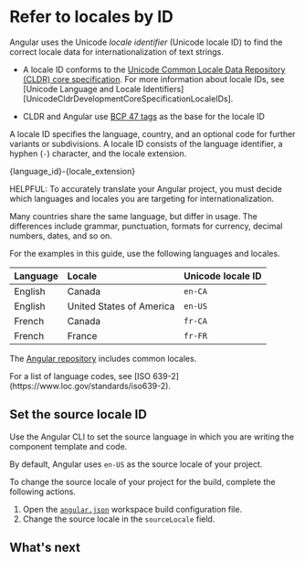 # Refer to locales by ID

Angular uses the Unicode *locale identifier* \(Unicode locale ID\) to find the correct locale data for internationalization of text strings.

<docs-callout title="Unicode locale ID">

* A locale ID conforms to the [Unicode Common Locale Data Repository (CLDR) core specification][UnicodeCldrDevelopmentCoreSpecification].
    For more information about locale IDs, see [Unicode Language and Locale Identifiers][UnicodeCldrDevelopmentCoreSpecificationLocaleIDs].

* CLDR and Angular use [BCP 47 tags][RfcEditorInfoBcp47] as the base for the locale ID

</docs-callout>

A locale ID specifies the language, country, and an optional code for further variants or subdivisions.
A locale ID consists of the language identifier, a hyphen \(`-`\) character, and the locale extension.

<docs-code language="html">
{language_id}-{locale_extension}
</docs-code>

HELPFUL: To accurately translate your Angular project, you must decide which languages and locales you are targeting for internationalization.

Many countries share the same language, but differ in usage.
The differences include grammar, punctuation, formats for currency, decimal numbers, dates, and so on.

For the examples in this guide, use the following languages and locales.

| Language | Locale                   | Unicode locale ID |
|:---      |:---                      |:---               |
| English  | Canada                   | `en-CA`           |
| English  | United States of America | `en-US`           |
| French   | Canada                   | `fr-CA`           |
| French   | France                   | `fr-FR`           |

The [Angular repository][GithubAngularAngularTreeMasterPackagesCommonLocales] includes common locales.

<docs-callout>
For a list of language codes, see [ISO 639-2](https://www.loc.gov/standards/iso639-2).
</docs-callout>

## Set the source locale ID

Use the Angular CLI to set the source language in which you are writing the component template and code.

By default, Angular uses `en-US` as the source locale of your project.

To change the source locale of your project for the build, complete the following actions.

1. Open the [`angular.json`][GuideWorkspaceConfig] workspace build configuration file.
1. Change the source locale in the `sourceLocale` field.

## What's next

<docs-pill-row>
  <docs-pill href="guide/i18n/format-data-locale" title="Format data based on locale"/>
</docs-pill-row>

[GuideWorkspaceConfig]: reference/configs/workspace-config "Angular workspace configuration | Angular"

[GithubAngularAngularTreeMasterPackagesCommonLocales]: <https://github.com/angular/angular/tree/main/packages/common/locales> "angular/packages/common/locales | angular/angular | GitHub"

[RfcEditorInfoBcp47]: https://www.rfc-editor.org/info/bcp47 "BCP 47 | RFC Editor"

[UnicodeCldrDevelopmentCoreSpecification]: https://cldr.unicode.org/index/cldr-spec "Core Specification | Unicode CLDR Project"

[UnicodeCldrDevelopmentCoreSpecificationLocaleID]: https://cldr.unicode.org/index/cldr-spec/picking-the-right-language-code "Unicode Language and Locale Identifiers - Core Specification | Unicode CLDR Project"
